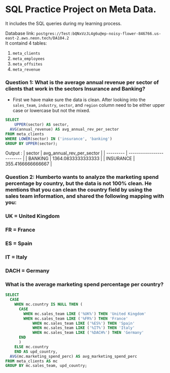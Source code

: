 # SQL Practice Project on Meta Data.
It includes the SQL queries during my learning process.

Database link: ```postgres://Test:bQNxVzJL4g6u@ep-noisy-flower-846766.us-east-2.aws.neon.tech/DA104.2``` \
It containd 4 tables:
1. ```meta_clients```
2. ```meta_employees```
3. ```meta_offsites```
4. ```meta_revenue```

### Question 1: What is the average annual revenue per sector of clients that work in the sectors Insurance and Banking?
- First we have make sure the data is clean. After looking into the ```sales_team```, ```industry```, ```sector```, and ```region``` column need to be either upper case or lowercase but not the mixed.
~~~~sql
SELECT
	UPPER(sector) AS sector,
  AVG(annual_revenue) AS avg_annual_rev_per_sector
FROM meta_clients
WHERE LOWER(sector) IN ('insurance', 'banking')
GROUP BY UPPER(sector);
~~~~

Output :
| sector    | avg_annual_rev_per_sector |
| --------- | ------------------------- |
| BANKING   | 1364.0833333333333        |
| INSURANCE | 355.4166666666667         |


### Question 2: Humberto wants to analyze the marketing spend percentage by country, but the data is not 100% clean. He mentions that you can clean the country field by using the sales team information, and shared the following mapping with you: 
### UK = United Kingdom
### FR = France
### ES = Spain
### IT = Italy
### DACH = Germany
### What is the average marketing spend percentage per country?
~~~sql
SELECT
  CASE
  	WHEN mc.country IS NULL THEN (
      CASE
      	WHEN mc.sales_team LIKE ('%UK%') THEN 'United Kingdom'
      	WHEN mc.sales_team LIKE ('%FR%') THEN 'France'
    		WHEN mc.sales_team LIKE ('%ES%') THEN 'Spain'
    		WHEN mc.sales_team LIKE ('%IT%') THEN 'Italy'
    		WHEN mc.sales_team LIKE ('%DACH%') THEN 'Germany'
      END
      )
    ELSE mc.country
	END AS upd_country,
  AVG(mc.marketing_spend_perc) AS avg_marketing_spend_perc
FROM meta_clients AS mc
GROUP BY mc.sales_team, upd_country;
~~~
